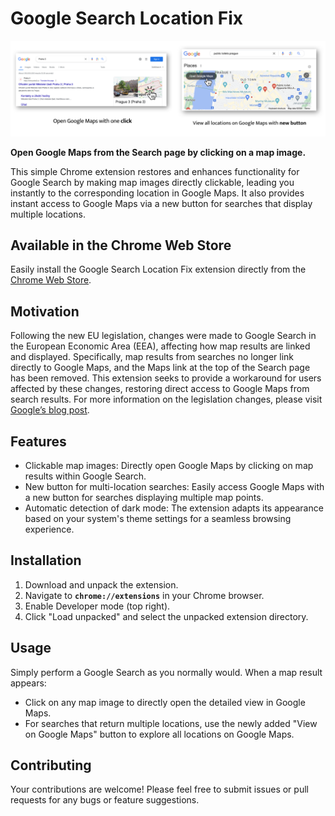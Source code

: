 # **Google Search Location Fix**

![alt text](https://raw.githubusercontent.com/ae0j/google-maps-quickclick/main/media/mapq2.png)

**Open Google Maps from the Search page by clicking on a map image.**

This simple Chrome extension restores and enhances functionality for Google Search by making map images directly clickable, leading you instantly to the corresponding location in Google Maps. It also provides instant access to Google Maps via a new button for searches that display multiple locations.

## **Available in the Chrome Web Store**

Easily install the Google Search Location Fix extension directly from the [Chrome Web Store](https://chromewebstore.google.com/detail/google-maps-quickclick-se/ippkeibgeeegemmdjhlhbdlcfjkgjann).

## **Motivation**

Following the new EU legislation, changes were made to Google Search in the European Economic Area (EEA), affecting how map results are linked and displayed. Specifically, map results from searches no longer link directly to Google Maps, and the Maps link at the top of the Search page has been removed. This extension seeks to provide a workaround for users affected by these changes, restoring direct access to Google Maps from search results. For more information on the legislation changes, please visit [Google’s blog post](https://blog.google/around-the-globe/google-europe/complying-with-the-digital-markets-act/).

## **Features**

- Clickable map images: Directly open Google Maps by clicking on map results within Google Search.
- New button for multi-location searches: Easily access Google Maps with a new button for searches displaying multiple map points.
- Automatic detection of dark mode: The extension adapts its appearance based on your system's theme settings for a seamless browsing experience.

## **Installation**

1. Download and unpack the extension.
2. Navigate to **`chrome://extensions`** in your Chrome browser.
3. Enable Developer mode (top right).
4. Click "Load unpacked" and select the unpacked extension directory.

## **Usage**

Simply perform a Google Search as you normally would. When a map result appears:

- Click on any map image to directly open the detailed view in Google Maps.
- For searches that return multiple locations, use the newly added "View on Google Maps" button to explore all locations on Google Maps.

## **Contributing**

Your contributions are welcome! Please feel free to submit issues or pull requests for any bugs or feature suggestions.
